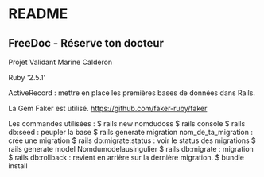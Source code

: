 # README

FreeDoc - Réserve ton docteur
--------------------------------------------
Projet Validant Marine Calderon

Ruby '2.5.1'

ActiveRecord : mettre en place les premières bases de données dans Rails.

La Gem Faker est utilisé.
https://github.com/faker-ruby/faker

Les commandes utilisées :
$ rails new nomdudoss
$ rails console
$ rails db:seed : peupler la base
$ rails generate migration nom_de_ta_migration : crée une migration
$ rails db:migrate:status : voir le status des migrations
$ rails generate model Nomdumodelausingulier
$ rails db:migrate : migration
$ rails db:rollback : revient en arrière sur la dernière migration.
$ bundle install
